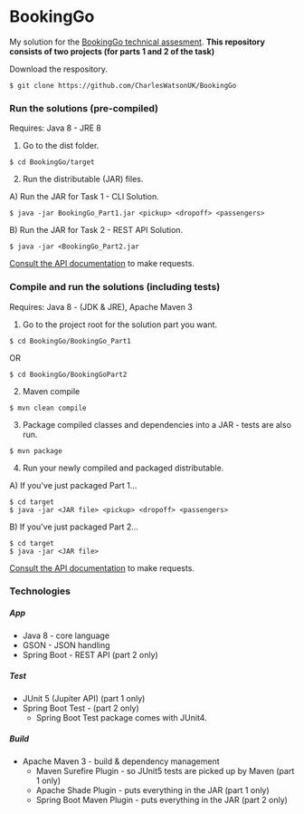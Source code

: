 # BookingGo

My solution for the [BookingGo technical assesment](https://github.com/rideways/technical_test).
**This repository consists of two projects (for parts 1 and 2 of the task)**

Download the respository.
```
$ git clone https://github.com/CharlesWatsonUK/BookingGo
```

### Run the solutions (pre-compiled)
Requires: Java 8 - JRE 8

1) Go to the dist folder.
```
$ cd BookingGo/target
```

2)   Run the distributable (JAR) files.

A) Run the JAR for Task 1 - CLI Solution.
```
$ java -jar BookingGo_Part1.jar <pickup> <dropoff> <passengers>
```
B) Run the JAR for Task 2 - REST API Solution.
```
$ java -jar <BookingGo_Part2.jar
```
[Consult the API documentation](https://github.com/CharlesWatsonUK/BookingGo/blob/master/api.md) to make requests.

### Compile and run the solutions (including tests)
Requires: Java 8 - (JDK & JRE), Apache Maven 3
1) Go to the project root for the solution part you want.
```
$ cd BookingGo/BookingGo_Part1
```
OR
```
$ cd BookingGo/BookingGoPart2
```
2) Maven compile
```
$ mvn clean compile
```
3) Package compiled classes and dependencies into a JAR - tests are also run.
```
$ mvn package
```
4) Run your newly compiled and packaged distributable.

A) If you've just packaged Part 1...
```
$ cd target
$ java -jar <JAR file> <pickup> <dropoff> <passengers>
```
B) If you've just packaged Part 2...
```
$ cd target
$ java -jar <JAR file>
```
[Consult the API documentation](https://github.com/CharlesWatsonUK/BookingGo/blob/master/api.md) to make requests.

### Technologies
##### App
- Java 8 - core language
- GSON - JSON handling
- Spring Boot - REST API (part 2 only)

##### Test
- JUnit 5 (Jupiter API) (part 1 only)
- Spring Boot Test - (part 2 only)
    * Spring Boot Test package comes with JUnit4.

##### Build
- Apache Maven 3 - build & dependency management
  - Maven Surefire Plugin - so JUnit5 tests are picked up by Maven (part 1 only)
  - Apache Shade Plugin - puts everything in the JAR (part 1 only)
  - Spring Boot Maven Plugin - puts everything in the JAR (part 2 only)
